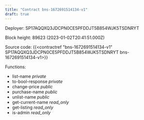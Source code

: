 ```yaml
---
title: "Contract bns-1672691514134-v1"
draft: true
---
```

Deployer: SP17AQQXQ3JDCPN0CE5PFDDJT5B854WJK5TSDNRYT


 



Block height: 89623 (2023-01-02T20:41:51.000Z)

Source code: {{<contractref "bns-1672691514134-v1" SP17AQQXQ3JDCPN0CE5PFDDJT5B854WJK5TSDNRYT bns-1672691514134-v1>}}

Functions:

* list-name _private_
* to-bool-response _private_
* change-price _public_
* purchase-name _public_
* unlist-name _public_
* get-current-name _read_only_
* get-listing _read_only_
* is-admin _read_only_
